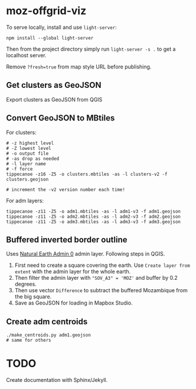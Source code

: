 # moz-offgrid-viz

To serve locally, install and use `light-server`:
```
npm install --global light-server
```

Then from the project directory simply run `light-server -s .` to get a localhost server.

Remove `?fresh=true` from map style URL before publishing.

## Get clusters as GeoJSON
Export clusters as GeoJSON from QGIS

## Convert GeoJSON to MBtiles

For clusters:
```
# -z highest level
# -Z lowest level
# -o output file
# -as drop as needed
# -l layer name
# -f force
tippecanoe -z16 -Z5 -o clusters.mbtiles -as -l clusters-v2 -f clusters.geojson

# increment the -v2 version number each time!
```

For adm layers:
```
tippecanoe -z11 -Z5 -o adm1.mbtiles -as -l adm1-v3 -f adm1.geojson
tippecanoe -z11 -Z5 -o adm2.mbtiles -as -l adm2-v3 -f adm2.geojson
tippecanoe -z11 -Z5 -o adm3.mbtiles -as -l adm3-v3 -f adm3.geojson
```

## Buffered inverted border outline
Uses [Natural Earth Admin 0](https://www.naturalearthdata.com/downloads/10m-cultural-vectors/) admin layer. Following steps in QGIS.

1. First need to create a square covering the earth. Use `Create layer from extent` with the admin layer for the whole earth.
2. Then filter the admin layer with `"SOV_A3" = 'MOZ'` and buffer by 0.2 degrees.
3. Then use vector `Difference` to subtract the buffered Mozambique from the big square.
4. Save as GeoJSON for loading in Mapbox Studio.

## Create adm centroids
```
./make_centroids.py adm1.geojson
# same for others
```

# TODO

Create documentation with Sphinx/Jekyll.
